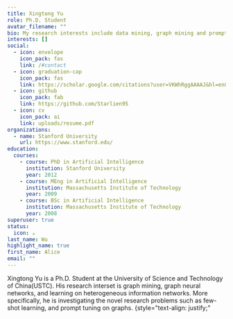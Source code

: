```yaml
---
title: Xingtong Yu
role: Ph.D. Student
avatar_filename: ""
bio: My research interests include data mining, graph mining and prompt.
interests: []
social:
  - icon: envelope
    icon_pack: fas
    link: /#contact
  - icon: graduation-cap
    icon_pack: fas
    link: https://scholar.google.com/citations?user=VKWhRggAAAAJ&hl=en&inst=14102473421921925766
  - icon: github
    icon_pack: fab
    link: https://github.com/Starlien95
  - icon: cv
    icon_pack: ai
    link: uploads/resume.pdf
organizations:
  - name: Stanford University
    url: https://www.stanford.edu/
education:
  courses:
    - course: PhD in Artificial Intelligence
      institution: Stanford University
      year: 2012
    - course: MEng in Artificial Intelligence
      institution: Massachusetts Institute of Technology
      year: 2009
    - course: BSc in Artificial Intelligence
      institution: Massachusetts Institute of Technology
      year: 2008
superuser: true
status:
  icon: ☕️
last_name: Wu
highlight_name: true
first_name: Alice
email: ""
---
```

Xingtong Yu is a Ph.D. Student at the University of Science and Technology of China(USTC). His research  interset is graph mining, graph neural networks, and learning on heterogeneous information networks. More specifically,  he is investigating the novel research problems such as few-shot learning, and prompt tuning on graphs.
{style="text-align: justify;"